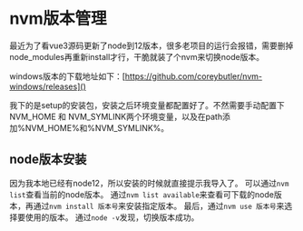 # nvm版本管理

最近为了看vue3源码更新了node到12版本，很多老项目的运行会报错，需要删掉node_modules再重新install才行，干脆就装了个nvm来切换node版本。

windows版本的下载地址如下：[https://github.com/coreybutler/nvm-windows/releases]()

我下的是setup的安装包，安装之后环境变量都配置好了。不然需要手动配置下NVM_HOME 和 NVM_SYMLINK两个环境变量，以及在path添加%NVM_HOME%和%NVM_SYMLINK%。

## node版本安装
因为我本地已经有node12，所以安装的时候就直接提示我导入了。
可以通过````nvm list````查看当前的node版本。
通过````nvm list available````来查看可下载的node版本，再通过````nvm install 版本号````来安装指定版本。
最后，通过````nvm use 版本号````来选择要使用的版本。
通过````node -v````发现，切换版本成功。